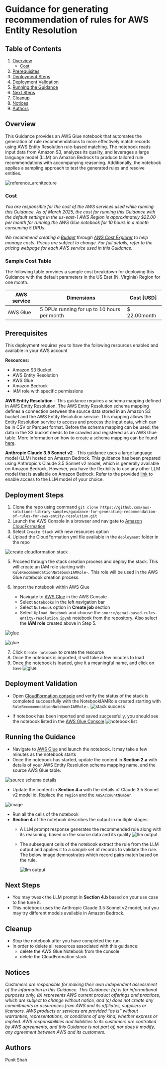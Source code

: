# Guidance for generating recommendation of rules for AWS Entity Resolution

## Table of Contents

1. [Overview](#overview)
    - [Cost](#cost)
2. [Prerequisites](#prerequisites)
3. [Deployment Steps](#deployment-steps)
4. [Deployment Validation](#deployment-validation)
5. [Running the Guidance](#running-the-guidance)
6. [Next Steps](#next-steps)
7. [Cleanup](#cleanup)
8. [Notices](#notices)
9. [Authors](#authors)

## Overview

This Guidance provides an AWS Glue notebook that automates the generation of rule recommendations to more effectively match records using AWS Entity Resolution rule-based matching. The notebook reads input data from Amazon S3, analyzes its quality, and leverages a large language model (LLM) on Amazon Bedrock to produce tailored rule recommendations with accompanying reasoning. Additionally, the notebook applies a sampling approach to test the generated rules and resolve entities.

![reference_architecture](assets/images/ref_arch.jpg)

### Cost

_You are responsible for the cost of the AWS services used while running this Guidance. As of March 2025, the cost for running this Guidance with the default settings in the us-east-1 AWS Region is approximately $22.00 per month for running the AWS Glue notebook for 10 hours in a month consuming 5 DPUs._

_We recommend creating a [Budget](https://docs.aws.amazon.com/cost-management/latest/userguide/budgets-managing-costs.html) through [AWS Cost Explorer](https://aws.amazon.com/aws-cost-management/aws-cost-explorer/) to help manage costs. Prices are subject to change. For full details, refer to the pricing webpage for each AWS service used in this Guidance._

### Sample Cost Table

The following table provides a sample cost breakdown for deploying this Guidance with the default parameters in the US East (N. Virginia) Region for one month.

| AWS service  | Dimensions | Cost [USD] |
| ----------- | ------------ | ------------ |
| AWS Glue | 5 DPUs running for up to 10 hours per month  | $ 22.00month |

## Prerequisites

This deployment requires you to have the following resources enabled and available in your AWS account

**Resources:**
- Amazon S3 Bucket 
- AWS Entity Resolution
- AWS Glue
- Amazon Bedrock
- IAM role with specific permissions


**AWS Entity Resolution** - This guidance requires a schema mapping defined in AWS Entity Resolution. The AWS Entity Resolution schema mapping defines a connection between the source data stored in an Amazon S3 bucket and the AWS Entity Resolution service. This mapping allows the Entity Resolution service to access and process the input data, which can be in CSV or Parquet format. Before the schema mapping can be used, the data in the S3 bucket needs to be crawled and registered as an AWS Glue table. More information on how to create a schema mapping can be found [here](https://docs.aws.amazon.com/entityresolution/latest/userguide/schema-mapping.html).


**Anthropic Claude 3.5 Sonnet v2** - This guidance uses a large language model (LLM) hosted on Amazon Bedrock. This guidance has been prepared using Anthropic's Claude 3.5 Sonnet v2 model, which is generally available on Amazon Bedrock. However, you have the flexibility to use any other LLM model that is available on Amazon Bedrock. Refer to the provided [link](https://docs.aws.amazon.com/bedrock/latest/userguide/model-access-modify.html) to enable access to the LLM model of your choice.

## Deployment Steps

1. Clone the repo using command ```git clone https://github.com/aws-solutions-library-samples/guidance-for-generating-recommendation-of-rules-for-aws-entity-resolution.git```
2. Launch the AWS Console in a browser and navigate to [Amazon CloudFormation](https://us-east-1.console.aws.amazon.com/cloudformation/home)
3. Select `Create Stack` with new resources option
4. Upload the CloudFormation yml file available in the `deployment` folder in the repo

![create cloudformation stack](assets/images/create_stack.jpg)

5. Proceed through the stack creation process and deploy the stack. This will create an IAM role starting with `RuleRecommendationNotebookIAMRole-`. This role will be used in the AWS Glue notebook creation process.

6. Import the notebook within AWS Glue
   - Navigate to [AWS Glue](https://us-east-1.console.aws.amazon.com/glue/home) in the AWS Console
   - Select `Notebooks` in the left navigation bar
   - Select `Notebook` option in **Create job** section
   - Select `Upload Notebook` and choose the `source/genai-based-rules-entity-resolution.ipynb` notebook from the repository. Also select the **IAM role** created above in Step 5.

![glue](assets/images/glue_setup.jpg)

![glue](assets/images/notebook_upload.jpg)
 
7. Click `Create notebook` to create the resource
8. Once the notebook is imported, it will take a few minutes to load
9. Once the notebook is loaded, give it a meaningful name, and click on `Save`
![glue](assets/images/save_notebook.jpg)

## Deployment Validation

* Open [CloudFormation console](https://us-east-1.console.aws.amazon.com/cloudformation/home) and verify the status of the stack is completed successfully with the NotebookIAMRole created starting with `RuleRecommendationNotebookIAMRole-`.
![stack success](assets/images/stack_success.jpg)


* If notebook has been imported and saved successfully, you should see the notebook listed in the [AWS Glue Console](https://us-east-1.console.aws.amazon.com/gluestudio/home)
![notebook list](assets/images/notebook_list.jpg)


## Running the Guidance

* Navigate to [AWS Glue](https://us-east-1.console.aws.amazon.com/glue/home) and launch the notebook. It may take a few minutes as the notebook starts
* Once the notebook has started, update the content in **Section 2.a** with details of your AWS Entity Resolution schema mapping name, and the source AWS Glue table.

![source schema details](assets/images/data_prep.jpg)


* Update the content in **Section 4.a** with the details of Claude 3.5 Sonnet v2 model id. Replace the `region` and the `AWSAccountNumber`.

![image](assets/images/llm_config.jpg)


* Run all the cells of the notebook
* **Section 4** of the notebook describes the output in multiple stages:
  * A LLM prompt response generates the recommended rule along with its reasoning, based on the source data and its quality
   ![llm output](assets/images/llm_output.jpg)
  * The subsequent cells of the notebook extract the rule from the LLM output and applies it to a *sample* set of records to validate the rule. The below image demnostrates which record pairs match based on the rule.
  
    ![llm output](assets/images/match_pair.jpg)


## Next Steps

- You may tweak the LLM prompt in **Section 4.b** based on your use case to fine tune it. 
- This notebook uses the Anthropic Claude 3.5 Sonnet v2 model, but you may try different models available in Amazon Bedrock.


## Cleanup

- Stop the notebook after you have completed the run.
- In order to delete all resources associated with this guidance:
  - delete the AWS Glue Notebook from the console
  - delete the CloudFormation stack


## Notices

*Customers are responsible for making their own independent assessment of the information in this Guidance. This Guidance: (a) is for informational purposes only, (b) represents AWS current product offerings and practices, which are subject to change without notice, and (c) does not create any commitments or assurances from AWS and its affiliates, suppliers or licensors. AWS products or services are provided “as is” without warranties, representations, or conditions of any kind, whether express or implied. AWS responsibilities and liabilities to its customers are controlled by AWS agreements, and this Guidance is not part of, nor does it modify, any agreement between AWS and its customers.*

## Authors

Punit Shah